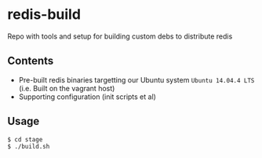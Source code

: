 # redis-build

Repo with tools and setup for building custom debs to distribute redis

## Contents

* Pre-built redis binaries targetting our Ubuntu system `Ubuntu 14.04.4 LTS` (i.e. Built on the vagrant host)
* Supporting configuration (init scripts et al)

## Usage

```
$ cd stage
$ ./build.sh
```
